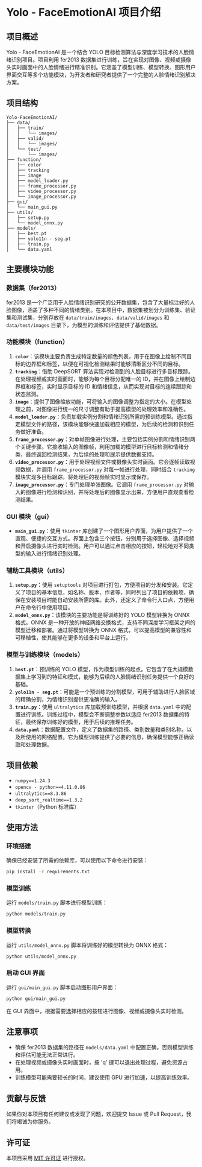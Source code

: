 # Yolo - FaceEmotionAI 项目介绍

## 项目概述
Yolo - FaceEmotionAI 是一个结合 YOLO 目标检测算法与深度学习技术的人脸情绪识别项目。项目利用 fer2013 数据集进行训练，旨在实现对图像、视频或摄像头实时画面中的人脸情绪进行精准识别。它涵盖了模型训练、模型转换、图形用户界面交互等多个功能模块，为开发者和研究者提供了一个完整的人脸情绪识别解决方案。

## 项目结构
```plaintext
Yolo-FaceEmotionAI/
├── data/
│   ├── train/
│   │   └── images/
│   ├── valid/
│   │   └── images/
│   └── test/
│       └── images/
├── function/
│   ├── color
│   ├── tracking
│   ├── image
│   ├── model_loader.py
│   ├── frame_processor.py
│   ├── video_processor.py
│   └── image_processor.py
├── gui/
│   └── main_gui.py
├── utils/
│   ├── setup.py
│   └── model_onnx.py
├── models/
│   ├── best.pt
│   ├── yolo11n - seg.pt
│   ├── train.py
│   └── data.yaml
```

## 主要模块功能

### 数据集（fer2013）
fer2013 是一个广泛用于人脸情绪识别研究的公开数据集，包含了大量标注好的人脸图像，涵盖了多种不同的情绪类别。在本项目中，数据集被划分为训练集、验证集和测试集，分别存放在 `data/train/images`、`data/valid/images` 和 `data/test/images` 目录下，为模型的训练和评估提供了基础数据。

### 功能模块（function）
1. **`color`**：该模块主要负责生成特定数量的颜色列表，用于在图像上绘制不同目标的边界框和标签，以便在可视化检测结果时能够清晰区分不同的目标。
2. **`tracking`**：借助 DeepSORT 算法实现对检测到的人脸目标进行多目标跟踪。在处理视频或实时画面时，能够为每个目标分配唯一的 ID，并在图像上绘制边界框和标签，实时显示目标的 ID 和情绪信息，从而实现对目标的连续跟踪和状态监测。
3. **`image`**：提供了图像缩放功能，可将输入的图像调整为指定的大小。在模型处理之前，对图像进行统一的尺寸调整有助于提高模型的处理效率和准确性。
4. **`model_loader.py`**：负责加载实例分割和情绪识别所需的预训练模型。通过指定模型文件的路径，该模块能够快速加载相应的模型，为后续的检测和识别任务做好准备。
5. **`frame_processor.py`**：对单帧图像进行处理，主要包括实例分割和情绪识别两个关键步骤。它接收输入的图像帧，利用加载的模型进行目标检测和情绪分类，最终返回检测结果，为后续的处理和展示提供数据支持。
6. **`video_processor.py`**：用于处理视频文件或摄像头实时画面。它会逐帧读取视频数据，并调用 `frame_processor.py` 对每一帧进行处理，同时结合 `tracking` 模块实现多目标跟踪，将处理后的视频帧实时显示或保存。
7. **`image_processor.py`**：专门处理单张图像。它调用 `frame_processor.py` 对输入的图像进行检测和识别，并将处理后的图像显示出来，方便用户直观查看检测结果。

### GUI 模块（gui）
- **`main_gui.py`**：使用 `tkinter` 库创建了一个图形用户界面，为用户提供了一个直观、便捷的交互方式。界面上包含三个按钮，分别用于选择图像、选择视频和开启摄像头进行实时检测。用户可以通过点击相应的按钮，轻松地对不同类型的输入进行情绪识别处理。

### 辅助工具模块（utils）
1. **`setup.py`**：使用 `setuptools` 对项目进行打包，方便项目的分发和安装。它定义了项目的基本信息，如名称、版本、作者等，同时列出了项目的依赖项，确保在安装项目时能自动安装所需的库。此外，还定义了命令行入口点，方便用户在命令行中使用项目。
2. **`model_onnx.py`**：该模块的主要功能是将训练好的 YOLO 模型转换为 ONNX 格式。ONNX 是一种开放的神经网络交换格式，支持不同深度学习框架之间的模型迁移和部署。通过将模型转换为 ONNX 格式，可以提高模型的兼容性和可移植性，使其能够在更多的设备和平台上运行。

### 模型与训练模块（models）
1. **`best.pt`**：预训练的 YOLO 模型，作为模型训练的起点。它包含了在大规模数据集上学习到的特征和模式，能够为后续的人脸情绪识别任务提供一个良好的基础。
2. **`yolo11n - seg.pt`**：可能是一个预训练的分割模型，可用于辅助进行人脸区域的精确分割，为情绪识别提供更准确的输入。
3. **`train.py`**：使用 `ultralytics` 库加载预训练模型，并根据 `data.yaml` 中的配置进行训练。训练过程中，模型会不断调整参数以适应 fer2013 数据集的特征，最终保存训练好的模型，用于后续的推理任务。
4. **`data.yaml`**：数据配置文件，定义了数据集的路径、类别数量和类别名称，以及所使用的网络配置。它为模型训练提供了必要的信息，确保模型能够正确读取和处理数据。

## 项目依赖
- `numpy==1.24.3`
- `opencv - python==4.11.0.86`
- `ultralytics==8.3.86`
- `deep_sort_realtime==1.3.2`
- `tkinter`（Python 标准库）

## 使用方法

### 环境搭建
确保已经安装了所需的依赖库，可以使用以下命令进行安装：
```bash
pip install -r requirements.txt
```

### 模型训练
运行 `models/train.py` 脚本进行模型训练：
```bash
python models/train.py
```

### 模型转换
运行 `utils/model_onnx.py` 脚本将训练好的模型转换为 ONNX 格式：
```bash
python utils/model_onnx.py
```

### 启动 GUI 界面
运行 `gui/main_gui.py` 脚本启动图形用户界面：
```bash
python gui/main_gui.py
```
在 GUI 界面中，根据需要选择相应的按钮进行图像、视频或摄像头实时检测。

## 注意事项
- 确保 fer2013 数据集的路径在 `models/data.yaml` 中配置正确，否则模型训练和评估可能无法正常进行。
- 在处理视频或摄像头实时画面时，按 'q' 键可以退出处理过程，避免资源占用。
- 训练模型可能需要较长的时间，建议使用 GPU 进行加速，以提高训练效率。

## 贡献与反馈
如果你对本项目有任何建议或发现了问题，欢迎提交 Issue 或 Pull Request，我们将竭诚为你服务。

## 许可证
本项目采用 [MIT 许可证](LICENSE) 进行授权。 


